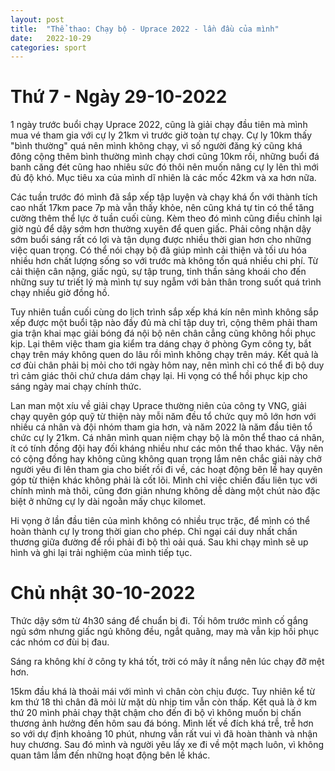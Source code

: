 ```yaml
---
layout: post
title:  "Thể thao: Chạy bộ - Uprace 2022 - lần đầu của mình"
date:   2022-10-29
categories: sport
---
```


# Thứ 7 - Ngày 29-10-2022

1 ngày trước buổi chạy Uprace 2022, cũng là giải chạy đầu tiên mà mình mua vé tham gia với cự ly 21km vì trước giờ toàn tự chạy. Cự ly 10km thấy "bình thường" quá nên mình không chạy, vì số người đăng ký cũng khá đông cộng thêm bình thường mình chạy chơi cũng 10km rồi, những buổi đá banh căng đét cũng hao nhiêu sức đó thôi nên muốn nâng cự ly lên thì mới đủ độ khó. Mục tiêu xa của mình dĩ nhiên là các mốc 42km và xa hơn nữa.

Các tuần trước đó mình đã sắp xếp tập luyện và chạy khá ổn với thành tích cao nhất 17km pace 7p mà vẫn thấy khỏe, nên cũng khá tự tin có thể tăng cường thêm thể lực ở tuần cuối cùng. 
Kèm theo đó mình cũng điều chỉnh lại giờ ngủ để dậy sớm hơn thường xuyên để quen giấc. 
Phải công nhận dậy sớm buổi sáng rất có lợi và tận dụng được nhiều thời gian hơn cho những việc quan trọng.
Có thể nói chạy bộ đã giúp mình cải thiện và tối ưu hóa nhiều hơn chất lượng sống so với trước mà không tốn quá nhiều chi phí. Từ cải thiện cân nặng, giấc ngủ, sự tập trung, tinh thần sảng khoái cho đến những suy tư triết lý mà mình tự suy ngẫm với bản thân trong suốt quá trình chạy nhiều giờ đồng hồ.

Tuy nhiên tuần cuối cùng do lịch trình sắp xếp khá kín nên mình không sắp xếp được một buổi tập nào đầy đủ mà chỉ tập duy trì, cộng thêm phải tham gia trận khai mạc giải bóng đá nội bộ nên chân cẳng cũng không hồi phục kịp.
Lại thêm việc tham gia kiểm tra dáng chạy ở phòng Gym công ty, bắt chạy trên máy không quen do lâu rồi mình không chạy trên máy.
Kết quả là cơ đùi chân phải bị mỏi cho tới ngày hôm nay, nên mình chỉ có thể đi bộ duy trì cảm giác thôi chứ chưa dám chạy lại. Hi vọng có thể hồi phục kịp cho sáng ngày mai chạy chính thức.

Lan man một xíu về giải chạy Uprace thường niên của công ty VNG, giải chạy quyên góp quỹ từ thiện này mỗi năm đều tổ chức quy mô lớn hơn với nhiều cá nhân và đội nhóm tham gia hơn, và năm 2022 là năm đầu tiên tổ chức cự ly 21km. 
Cá nhân mình quan niệm chạy bộ là môn thể thao cá nhân, ít có tính đồng đội hay đối kháng nhiều như các môn thể thao khác. Vậy nên có cộng đồng hay không cũng không quan trọng lắm nên chắc giải này chở người yêu đi lên tham gia cho biết rồi đi về, các hoạt động bên lề hay quyên góp từ thiện khác không phải là cốt lõi. 
Mình chỉ việc chiến đấu liên tục với chính mình mà thôi, cũng đơn giản nhưng không dễ dàng một chút nào đặc biệt ở những cự ly dài ngoằn mấy chục kilomet.

Hi vọng ở lần đầu tiên của mình không có nhiều trục trặc, để mình có thể hoàn thành cự ly trong thời gian cho phép. Chỉ ngại cái duy nhất chấn thương giữa đường để rồi phải đi bộ thì oải quá.
Sau khi chạy mình sẽ up hình và ghi lại trải nghiệm của mình tiếp tục. 

# Chủ nhật 30-10-2022

Thức dậy sớm từ 4h30 sáng để chuẩn bị đi. Tối hôm trước mình cố gắng ngủ sớm nhưng giấc ngủ không đều, ngắt quãng, may mà vẫn kịp hồi phục các nhóm cơ đùi bị đau.

Sáng ra không khí ở công ty khá tốt, trời có mây ít nắng nên lúc chạy đỡ mệt hơn.

15km đầu khá là thoải mái với mình vì chân còn chịu được. Tuy nhiên kể từ km thứ 18 thì chân đã mỏi lừ mặt dù nhịp tim vẫn còn thấp. Kết quả là ở km thứ 20 mình phải chạy thật chậm cho đến đi bộ vì không muốn bị chấn thương ảnh hưởng đến hôm sau đá bóng.
Mình lết về đích khá trễ, trễ hơn so với dự định khoảng 10 phút, nhưng vẫn rất vui vì đã hoàn thành và nhận huy chương.
Sau đó mình và người yêu lấy xe đi về một mạch luôn, vì không quan 
tâm lắm đến những hoạt động bên lề khác.



